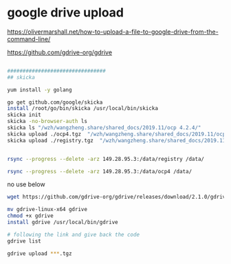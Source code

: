 # google drive upload

https://olivermarshall.net/how-to-upload-a-file-to-google-drive-from-the-command-line/

https://github.com/gdrive-org/gdrive

```bash

################################
## skicka

yum install -y golang

go get github.com/google/skicka
install /root/go/bin/skicka /usr/local/bin/skicka
skicka init
skicka -no-browser-auth ls
skicka ls "/wzh/wangzheng.share/shared_docs/2019.11/ocp 4.2.4/"
skicka upload ./ocp4.tgz  "/wzh/wangzheng.share/shared_docs/2019.11/ocp 4.2.4/"
skicka upload ./registry.tgz  "/wzh/wangzheng.share/shared_docs/2019.11/ocp 4.2.4/"


rsync --progress --delete -arz 149.28.95.3:/data/registry /data/

rsync --progress --delete -arz 149.28.95.3:/data/ocp4 /data/

```

no use below
```bash
wget https://github.com/gdrive-org/gdrive/releases/download/2.1.0/gdrive-linux-x64

mv gdrive-linux-x64 gdrive
chmod +x gdrive
install gdrive /usr/local/bin/gdrive

# following the link and give back the code
gdrive list

gdrive upload ***.tgz
```
